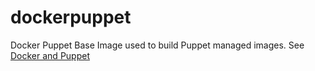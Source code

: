 # dockerpuppet
Docker Puppet Base Image used to build Puppet managed images. See [Docker and Puppet](https://puppetlabs.com/presentations/using-docker-puppet-james-turnbull-kickstarter)
